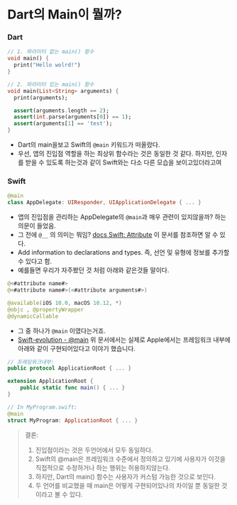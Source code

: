 # Dart의 Main이 뭘까?
### Dart
```dart
// 1. 파라미터 없는 main() 함수
void main() {
  print("Hello wolrd!")
}

// 2. 파라미터 있는 main() 함수
void main(List<String> arguments) {
  print(arguments);

  assert(arguments.length == 2);
  assert(int.parse(arguments[0]) == 1);
  assert(arguments[1] == 'test');
}

```
- Dart의 main을보고 Swift의 `@main` 키워드가 떠올랐다.
- 우선, 앱의 진입점 역할을 하는 최상위 함수라는 것은 동일한 것 같다. 하지만, 인자를 받을 수 있도록 하는것과 같이 Swift와는 다소 다른 모습을 보이고있더라고여

### Swift
```swift
@main
class AppDelegate: UIResponder, UIApplicationDelegate { ... }
```
- 앱의 진입점을 관리하는 AppDelegate의 `@main`과 매우 관련이 있지않을까? 하는 의문이 들었음.
- 그 전에 `@__` 의 의미는 뭐임?
[docs Swift: Attribute](https://docs.swift.org/swift-book/documentation/the-swift-programming-language/attributes/#main) 이 문서를 참조하면 알 수 있다.
- Add information to declarations and types. 즉, 선언 및 유형에 정보를 추가할 수 있다고 함.
- 예를들면 우리가 자주봤던 것 처럼 아래와 같은것들 말이다.
```swift
@<#attribute name#>
@<#attribute name#>(<#attribute arguments#>)

@available(iOS 10.0, macOS 10.12, *)
@objc , @propertyWrapper
@dynamicCallable 
```
- 그 중 하나가 `@main` 이였다는거죠.
- [Swift-evolution - @main](https://github.com/apple/swift-evolution/blob/main/proposals/0281-main-attribute.md#main-type-based-program-entry-points) 위 문서에서는 실제로 Apple에서는 프레임워크 내부에 아래와 같이 구현되어있다고 이야기 했습니다.
```swift
// 프레임워크내부:
public protocol ApplicationRoot { ... }

extension ApplicationRoot {
    public static func main() { ... }
}

// In MyProgram.swift:
@main 
struct MyProgram: ApplicationRoot { ... }
```
> 결론: 
> 1. 진입점이라는 것은 두언어에서 모두 동일하다.
> 2. Swift의 @main은 프레임워크 수준에서 정의하고 있기에 사용자가 이것을 직접적으로 수정하거나 하는 행위는 허용하지않는다. 
> 3. 하지만, Dart의 main() 함수는 사용자가 커스텀 가능한 것으로 보인다. 
> 4. 두 언어를 비교했을 때 main은 어떻게 구현되어있나의 차이일 뿐 동일한 것이라고 볼 수 있다.
